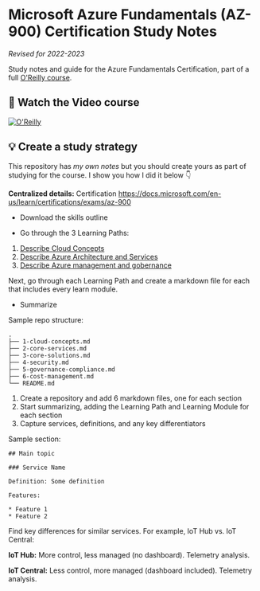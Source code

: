 # Microsoft Azure Fundamentals (AZ-900) Certification Study Notes 
_Revised for 2022-2023_

Study notes and guide for the Azure Fundamentals Certification, part of a full [O'Reilly course](https://learning.oreilly.com/videos/microsoft-azure-fundamentals/27702422VIDEOPAIML/).

## 🚀 Watch the Video course

[![O'Reilly](https://learning.oreilly.com/covers/urn:orm:video:27702422VIDEOPAIML/400w/)](https://learning.oreilly.com/videos/microsoft-azure-fundamentals/27702422VIDEOPAIML/ "Azure Fundamentals Certification")

## 💡 Create a study strategy
This repository has _my own notes_ but you should create yours as part of studying for the course. I show you how I did it below 👇

**Centralized details:** Certification https://docs.microsoft.com/en-us/learn/certifications/exams/az-900

* Download the skills outline

* Go through the 3 Learning Paths:

1. [Describe Cloud Concepts](https://learn.microsoft.com/training/paths/microsoft-azure-fundamentals-describe-cloud-concepts/?WT.mc_id=academic-0000-alfredodeza)
1. [Describe Azure Architecture and Services](https://learn.microsoft.com/training/paths/azure-fundamentals-describe-azure-architecture-services/?WT.mc_id=academic-0000-alfredodeza)
1. [Describe Azure management and gobernance](https://learn.microsoft.com/training/paths/describe-azure-management-governance/?WT.mc_id=academic-0000-alfredodeza)

Next, go through each Learning Path and create a markdown file for each that includes every learn module.

* Summarize

Sample repo structure:

```
.
├── 1-cloud-concepts.md
├── 2-core-services.md
├── 3-core-solutions.md
├── 4-security.md
├── 5-governance-compliance.md
├── 6-cost-management.md
└── README.md
```

1. Create a repository and add 6 markdown files, one for each section
1. Start summarizing, adding the Learning Path and Learning Module for each section
1. Capture services, definitions, and any key differentiators

Sample section:

```
## Main topic

### Service Name

Definition: Some definition

Features:

* Feature 1
* Feature 2
```

Find key differences for similar services. For example, IoT Hub vs. IoT Central:

**IoT Hub:** More control, less managed (no dashboard). Telemetry analysis.

**IoT Central:** Less control, more managed (dashboard included). Telemetry analysis.
